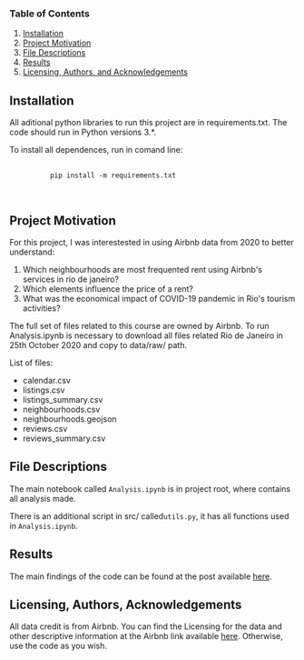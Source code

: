 ### Table of Contents

1. [Installation](#installation)
2. [Project Motivation](#motivation)
3. [File Descriptions](#files)
4. [Results](#results)
5. [Licensing, Authors, and Acknowledgements](#licensing)

## Installation <a name="installation"></a>

All aditional python libraries to run this project are in requirements.txt. The code should run in Python versions 3.*.<p />
To install all dependences, run in comand line:<br />
   <pre>
   <code>
          pip install -m requirements.txt
    </code>
    </pre>


## Project Motivation<a name="motivation"></a>

For this project, I was interestested in using Airbnb data from 2020 to better understand:

1. Which neighbourhoods are most frequented rent using Airbnb's services in rio de janeiro?
2. Which elements influence the price of a rent?
3. What was the economical impact of COVID-19 pandemic in Rio's tourism activities?

The full set of files related to this course are owned by Airbnb. To run Analysis.ipynb is necessary to download all files related Rio de Janeiro in 25th October 2020 and
copy to data/raw/ path.

List of files:
- calendar.csv
- listings.csv
- listings_summary.csv
- neighbourhoods.csv
- neighbourhoods.geojson
- reviews.csv
- reviews_summary.csv

## File Descriptions <a name="files"></a>

The main notebook called `Analysis.ipynb` is in project root, where contains all analysis made.   

There is an additional script in src/ called`utils.py`, it has all functions used in `Analysis.ipynb`.

## Results <a name="results"></a>

The main findings of the code can be found at the post available [here](https://felipery.medium.com/this-is-the-impact-in-rios-tourism-after-months-of-covid-19-quarantine-3c1ba4c14192).

## Licensing, Authors, Acknowledgements <a name="licensing"></a>

All data credit is from Airbnb.  You can find the Licensing for the data and other descriptive information at the Airbnb link available [here](http://insideairbnb.com/get-the-data.html).  Otherwise, use the code as you wish. 
